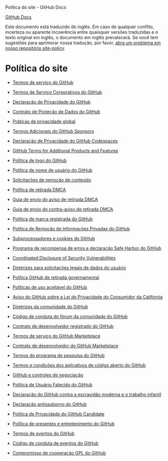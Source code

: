 Política do site - GitHub Docs

[](/pt)[GitHub Docs](/pt)

Este documento está traduzido do inglês. Em caso de qualquer conflito, incerteza ou aparente incoerência entre quaisquer versões traduzidas e o texto original em inglês, o documento em inglês prevalecerá. Se você tem sugestões para aprimorar nossa tradução, por favor, [abra um problema em nosso repositório site-policy](https://github.com/github/site-policy/issues).

Política do site
==========

* [Termos de serviço do GitHub](/pt/github/site-policy/github-terms-of-service)

* [Termos de Serviço Corporativos do GitHub](/pt/github/site-policy/github-corporate-terms-of-service)

* [Declaração de Privacidade do GitHub](/pt/github/site-policy/github-privacy-statement)

* [Contrato de Proteção de Dados do GitHub](/pt/github/site-policy/github-data-protection-agreement)

* [Práticas de privacidade global](/pt/github/site-policy/global-privacy-practices)

* [Termos Adicionais do GitHub Sponsors](/pt/github/site-policy/github-sponsors-additional-terms)

* [Declaração de Privacidade do GitHub Codespaces](/pt/github/site-policy/github-codespaces-privacy-statement)

* [GitHub Terms for Additional Products and Features](/pt/github/site-policy/github-terms-for-additional-products-and-features)

* [Política de logo do GitHub](/pt/github/site-policy/github-logo-policy)

* [Política de nome de usuário do GitHub](/pt/github/site-policy/github-username-policy)

* [Solicitações de remoção de conteúdo](/pt/github/site-policy/submitting-content-removal-requests)

* [Política de retirada DMCA](/pt/github/site-policy/dmca-takedown-policy)

* [Guia de envio do aviso de retirada DMCA](/pt/github/site-policy/guide-to-submitting-a-dmca-takedown-notice)

* [Guia de envio do contra-aviso de retirada DMCA](/pt/github/site-policy/guide-to-submitting-a-dmca-counter-notice)

* [Política de marca registrada do GitHub](/pt/github/site-policy/github-trademark-policy)

* [Política de Remoção de Informações Privadas do GitHub](/pt/github/site-policy/github-private-information-removal-policy)

* [Subprocessadores e cookies do GitHub](/pt/github/site-policy/github-subprocessors-and-cookies)

* [Programa de recompensa de erros e declaração Safe Harbor do GitHub](/pt/github/site-policy/github-bug-bounty-program-legal-safe-harbor)

* [Coordinated Disclosure of Security Vulnerabilities](/pt/github/site-policy/coordinated-disclosure-of-security-vulnerabilities)

* [Diretrizes para solicitações legais de dados do usuário](/pt/github/site-policy/guidelines-for-legal-requests-of-user-data)

* [Política GitHub de retirada governamental](/pt/github/site-policy/github-government-takedown-policy)

* [Políticas de uso aceitável do GitHub](/pt/github/site-policy/github-acceptable-use-policies)

* [Aviso do GitHub sobre a Lei de Privacidade do Consumidor da Califórnia](/pt/github/site-policy/githubs-notice-about-the-california-consumer-privacy-act)

* [Diretrizes da comunidade do GitHub](/pt/github/site-policy/github-community-guidelines)

* [Código de conduta do fórum da comunidade do GitHub](/pt/github/site-policy/github-community-forum-code-of-conduct)

* [Contrato de desenvolvedor registrado do GitHub](/pt/github/site-policy/github-registered-developer-agreement)

* [Termos de serviço do GitHub Marketplace](/pt/github/site-policy/github-marketplace-terms-of-service)

* [Contrato de desenvolvedor do GitHub Marketplace](/pt/github/site-policy/github-marketplace-developer-agreement)

* [Termos do programa de pesquisa do GitHub](/pt/github/site-policy/github-research-program-terms)

* [Termos e condições dos aplicativos de código aberto do GitHub](/pt/github/site-policy/github-open-source-applications-terms-and-conditions)

* [GitHub e controles de negociação](/pt/github/site-policy/github-and-trade-controls)

* [Política de Usuário Falecido do GitHub](/pt/github/site-policy/github-deceased-user-policy)

* [Declaração do GitHub contra a escravidão moderna e o trabalho infantil](/pt/github/site-policy/github-statement-against-modern-slavery-and-child-labor)

* [Declaração antissuborno do GitHub](/pt/github/site-policy/github-anti-bribery-statement)

* [Política de Privacidade do GitHub Candidate](/pt/github/site-policy/github-candidate-privacy-policy)

* [Política de presentes e entretenimento do GitHub](/pt/github/site-policy/github-gifts-and-entertainment-policy)

* [Termos de eventos do GitHub](/pt/github/site-policy/github-event-terms)

* [Código de conduta de eventos do GitHub](/pt/github/site-policy/github-event-code-of-conduct)

* [Compromisso de cooperação GPL do GitHub](/pt/github/site-policy/github-gpl-cooperation-commitment)

